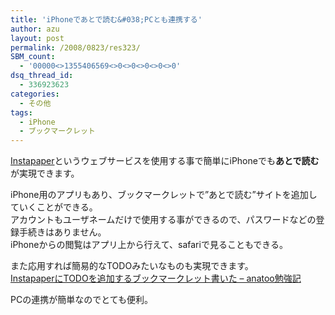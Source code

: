 ```yaml
---
title: 'iPhoneであとで読む&#038;PCとも連携する'
author: azu
layout: post
permalink: /2008/0823/res323/
SBM_count:
  - '00000<>1355406569<>0<>0<>0<>0<>0'
dsq_thread_id:
  - 336923623
categories:
  - その他
tags:
  - iPhone
  - ブックマークレット
---
```

[Instapaper][1]というウェブサービスを使用する事で簡単にiPhoneでも**あとで読む**が実現できます。

iPhone用のアプリもあり、ブックマークレットで&#8221;あとで読む&#8221;サイトを追加していくことができる。  
アカウントもユーザネームだけで使用する事ができるので、パスワードなどの登録手続きはありません。  
iPhoneからの閲覧はアプリ上から行えて、safariで見ることもできる。

また応用すれば簡易的なTODOみたいなものも実現できます。  
[InstapaperにTODOを追加するブックマークレット書いた &#8211; anatoo勉強記][2]

PCの連携が簡単なのでとても便利。

 [1]: http://www.instapaper.com/
 [2]: http://d.hatena.ne.jp/anatoo/20080208/1202435384